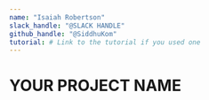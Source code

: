 ```yaml
---
name: "Isaiah Robertson"
slack_handle: "@SLACK HANDLE"
github_handle: "@SiddhuKom"
tutorial: # Link to the tutorial if you used one
---
```


# YOUR PROJECT NAME

<!-- Its a keyboard PCb that takes in keypresses and sents it to the computer -->

<!-- £115 with shipping but £98.10 without -->

<!-- Tell us a little bit about your design process. What were some challenges? What helped? ***Totally optional*** -->
